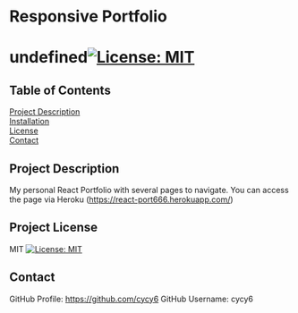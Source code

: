 # Responsive Portfolio

# undefined[![License: MIT](https://img.shields.io/badge/License-MIT-yellow.svg)](https://opensource.org/licenses/MIT)
## Table of Contents  
[Project Description](#Project-Description)  
[Installation](#Installation)    
[License](#Project-License)  
[Contact](#Contact)

## Project Description
My personal React Portfolio with several pages to navigate. You can access the page via Heroku (https://react-port666.herokuapp.com/)

## Project License
MIT
[![License: MIT](https://img.shields.io/badge/License-MIT-yellow.svg)](https://opensource.org/licenses/MIT)
## Contact
GitHub Profile: https://github.com/cycy6
GitHub Username: cycy6
